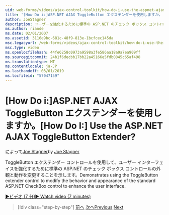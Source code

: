 ```yaml
---
uid: web-forms/videos/ajax-control-toolkit/how-do-i-use-the-aspnet-ajax-togglebutton-extender
title: '[How Do i:]ASP.NET AJAX ToggleButton エクステンダーを使用しますか。 | Microsoft Docs'
author: JoeStagner
description: ユーザーを強化するために標準の ASP.NET のチェック ボックス コントロールの外観と動作を変更する ToggleButton エクステンダー コントロール間を使用してについて説明しています.
ms.author: riande
ms.date: 02/01/2007
ms.assetid: 3116e9bc-681c-48f9-813e-1bcfcec145da
msc.legacyurl: /web-forms/videos/ajax-control-toolkit/how-do-i-use-the-aspnet-ajax-togglebutton-extender
msc.type: video
ms.openlocfilehash: 44fe6258c0973a9598a3fe586aa18a9a7ea909ff
ms.sourcegitcommit: 24b1f6decbb17bb22a45166e5fdb0845c65af498
ms.translationtype: MT
ms.contentlocale: ja-JP
ms.lasthandoff: 03/01/2019
ms.locfileid: "57047159"
---
```

<a name="how-do-i-use-the-aspnet-ajax-togglebutton-extender"></a><span data-ttu-id="4f983-104">[How Do i:]ASP.NET AJAX ToggleButton エクステンダーを使用しますか。</span><span class="sxs-lookup"><span data-stu-id="4f983-104">[How Do I:] Use the ASP.NET AJAX ToggleButton Extender?</span></span>
====================
<span data-ttu-id="4f983-105">によって[Joe Stagner](https://github.com/JoeStagner)</span><span class="sxs-lookup"><span data-stu-id="4f983-105">by [Joe Stagner](https://github.com/JoeStagner)</span></span>

<span data-ttu-id="4f983-106">ToggleButton エクステンダー コントロールを使用して、ユーザー インターフェイスを強化するために標準の ASP.NET のチェック ボックス コントロールの外観と動作を変更することを示します。</span><span class="sxs-lookup"><span data-stu-id="4f983-106">Demonstrates using the ToggleButton extender control to modify the behavior and appearance of the standard ASP.NET CheckBox control to enhance the user interface.</span></span>

[<span data-ttu-id="4f983-107">&#9654;ビデオ (7 分)</span><span class="sxs-lookup"><span data-stu-id="4f983-107">&#9654; Watch video (7 minutes)</span></span>](https://channel9.msdn.com/Blogs/ASP-NET-Site-Videos/how-do-i-use-the-aspnet-ajax-togglebutton-extender)

> [!div class="step-by-step"]
> <span data-ttu-id="4f983-108">[前へ](how-do-i-use-the-aspnet-ajax-hovermenu-extender.md)
> [次へ](how-do-i-use-the-aspnet-ajax-dropshadow-extender.md)</span><span class="sxs-lookup"><span data-stu-id="4f983-108">[Previous](how-do-i-use-the-aspnet-ajax-hovermenu-extender.md)
[Next](how-do-i-use-the-aspnet-ajax-dropshadow-extender.md)</span></span>
